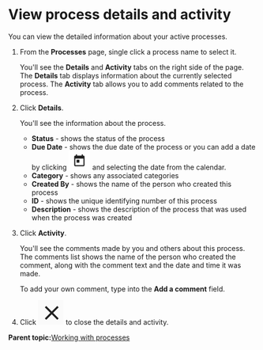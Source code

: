 # View process details and activity

You can view the detailed information about your active processes.

1.  From the **Processes** page, single click a process name to select it.

    You'll see the **Details** and **Activity** tabs on the right side of the page. The **Details** tab displays information about the currently selected process. The **Activity** tab allows you to add comments related to the process.

2.  Click **Details**.

    You'll see the information about the process.

    -   **Status** - shows the status of the process
    -   **Due Date** - shows the due date of the process or you can add a date by clicking ![](../images/PW-calendar-icon.png) and selecting the date from the calendar.
    -   **Category** - shows any associated categories
    -   **Created By** - shows the name of the person who created this process
    -   **ID** - shows the unique identifying number of this process
    -   **Description** - shows the description of the process that was used when the process was created
3.  Click **Activity**.

    You'll see the comments made by you and others about this process. The comments list shows the name of the person who created the comment, along with the comment text and the date and time it was made.

    To add your own comment, type into the **Add a comment** field.

4.  Click ![](../images/PW-tasks-details-close-icon.png) to close the details and activity.


**Parent topic:**[Working with processes](../concepts/pw-working-with-processes.md)

